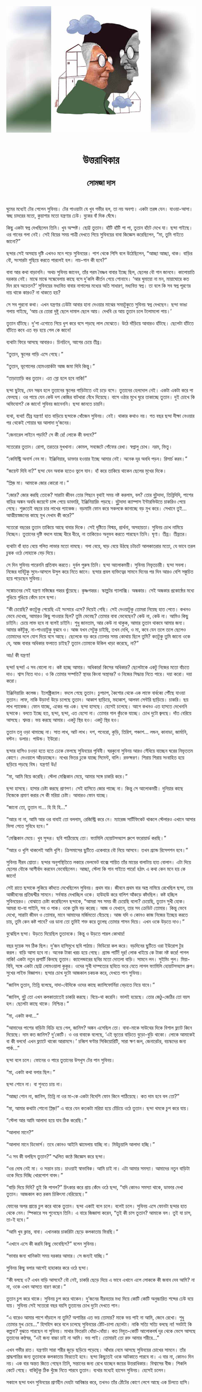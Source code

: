 <div align=center> <img src="../../metadata/images/rabibasariya/উত্তরাধিকার-সোমজা-দাস.jpg" align="center"></div><br><h1 align=center>উত্তরাধিকার</h1>
<h2 align=center>সোমজা দাস</h2><br>

ঘুমের মধ্যেই টের পেলেন সুবিনয়। টের পাওয়াটা যে খুব গভীর হল, তা নয় অবশ্য। একটা তরঙ্গ যেন। যাওয়া-আসা। স্বচ্ছ চাদরের মতো, কুয়াশার মতো যন্ত্রণার ঢেউ। বুকের বাঁ দিক ঘেঁষে।

কিছু একটা স্বপ্ন দেখছিলেন তিনি। খুব অস্পষ্ট। ছোট্ট তুতান। হাঁটি হাঁটি পা পা, তুতান হাঁটে দেখে যা। ছন্দা গাইছে। ওর গানের গলা নেই। সেই বিয়ের সময় পাত্রী দেখতে গিয়ে সুবিনয়ের বাবা জিজ্ঞেস করেছিলেন, “মা, তুমি গাইতে জানো?”

ছন্দার সেই অসহায় দৃষ্টি এখনও মনে পড়ে সুবিনয়ের। পাশ থেকে পিসি বলে উঠেছিলেন, “আচ্ছা আচ্ছা, থাক। বাড়ির বৌ, সংসারটা গুছিয়ে করতে পারলেই হল। নাচ-গান কী হবে?”

বাবা আর কথা বাড়াননি। অথচ সুবিনয় জানেন, তাঁর পরম বৈষ্ণব বাবার ইচ্ছে ছিল, ছেলের বৌ গান জানবে। কালোয়াতি দরকার নেই। মাঝে মাঝে সন্ধেবেলায় কাছে বসে দু’কলি কীর্তন গেয়ে শোনাবে। ‘আর ঘুমায়ো না মন, মায়াঘোরে কত দিন রবে অচেতন?’ সুবিনয়ের মধ্যবিত্ত বাবার নাগালের মধ্যের অতি সাধারণ, মধ্যবিত্ত স্বপ্ন। তা বলে কি সব স্বপ্ন পূরণের দায় থাকে কারও? না থাকতে হয়?

সে সব পুরনো কথা। এখন যন্ত্রণার ঢেউটা আবার হানা দেওয়ার মাঝের সময়টুকুতে সুবিনয় স্বপ্ন দেখছেন। ছন্দা ভাঙা গলায় গাইছে, ‘আয় রে তোরা দুষ্টু ছেলে দামাল ছেলে আয়। দেখবি রে আয় তুতান চলে টলোমলো পায়।’

তুতান হাঁটছে। দু’পা এগোতে গিয়ে ধুপ করে বসে পড়ছে লাল মেঝেতে। উঠে দাঁড়িয়ে আবারও হাঁটছে। ছেলেটা হাঁটতে হাঁটতে কবে এত বড় হয়ে গেল কে জানে!

ব্যথাটা ফিরে আসছে আবারও। চিনচিনে, আগের চেয়ে তীব্র।

“তুতান, স্কুলের গাড়ি এসে গেছে।”

“তুতান, ভূগোলের হোমওয়ার্কটা আজ জমা দিবি কিন্তু।”

“তাড়াতাড়ি কর তুতান। এত স্লো হলে হবে নাকি!”

ছন্দা ছুটছে, যেন সম্ভব হলে তুতানের স্কুলের গাড়িটাতে ওই চড়ে বসে। তুতানের হেলদোল নেই। একটা একটা করে পা ফেলছে। ওর পায়ে যেন কেউ দশ কেজির বাটখারা বেঁধে দিয়েছে। বাসে ওঠার মুখে ঘুরে তাকাচ্ছে তুতান। দুই চোখে কি অভিযোগ? কে জানে! সুবিনয় জানেননি। ছন্দা জানতে চায়নি।

ব্যথা, ব্যথা! তীব্র যন্ত্রণা! হাত বাড়িয়ে ছন্দাকে খোঁজেন সুবিনয়। নেই। থাকার কথাও নয়। গত বছর ছন্দা দীক্ষা নেওয়ার পর থেকেই শোয়ার ঘর আলাদা দু’জনের।

“জেনারেল লাইনে পড়বি? সে কী রে! লোকে কী বলবে?”

সতেরোর তুতান। রোগা, তরতরে মুখখানা। কোমল, সবজেটে গোঁফের রেখা। স্বপ্নালু চোখ। নরম, ভিতু।

“কেমিস্ট্রি অনার্স নেব মা। ইঞ্জিনিয়ার, ডাক্তার হওয়ার ইচ্ছে আমার নেই। অনেক দূর অবধি পড়ব। রিসার্চ করব।”

“জয়েন্ট দিবি না?” ছন্দা যেন অবাক হতেও ভুলে যান। হাঁ করে তাকিয়ে থাকেন ছেলের মুখের দিকে।

“প্লিজ় মা। আমাকে জোর কোরো না।”

“জোর? জোর করছি তোকে? সারাটা জীবন তোর পিছনে বৃথাই সময় নষ্ট করলাম, বল? তোর বুটুদাদা, তিন্নিদিদি, পাশের বাড়ির অঙ্কন অবধি জয়েন্টে চান্স পেয়ে ডাক্তারি, ইঞ্জিনিয়ারিং পড়ছে। বুটুদাদা ক্যাম্পাস ইন্টারভিউতে চাকরিও পেয়ে গেছে। শুরুতেই বছরে চার লাখের প্যাকেজ। বড়মামি ফোন করে সকলকে জানাচ্ছে বড় মুখ করে। সেখানে তুই… আত্মীয়স্বজনের কাছে মুখ দেখাব কী করে?”

সতেরো বছরের তুতান তাকিয়ে আছে বাবার দিকে। সেই দৃষ্টিতে বিস্ময়, প্রার্থনা, অসহায়তা। সুবিনয় চোখ নামিয়ে নিচ্ছেন। তুতানের দৃষ্টি বদলে যাচ্ছে ধীরে ধীরে, না তাকিয়েও অনুভব করতে পারছেন তিনি। ঘৃণা। তীব্র। তীব্রতর।

ব্যথাটা বাঁ হাত বেয়ে গলিত লাভার মতো নামছে। গলা বেয়ে, ঘাড় বেয়ে উঠছে চটচটে আলকাতরার মতো, যে ভাবে তরল চুম্বক ওঠে লোহাকে বেড় দিয়ে।

সে দিন সুবিনয় পারেননি প্রতিবাদ করতে। দুর্বল পুরুষ তিনি। ছন্দা আলোকময়ী। সুবিনয় নিভৃতচারী। ছন্দা সবলা। নিজের দাবিটুকু সুদে-আসলে উসুল করে নিতে জানে। ছন্দার প্রবল ব্যক্তিত্বের সামনে দিনের পর দিন আরও বেশি সঙ্কুচিত হয়ে পড়েছেন সুবিনয়।

সঙ্কোচনের সেই যন্ত্রণা মস্তিষ্কের গহ্বর ছুঁয়েছে। কৃষ্ণগহ্বর। স্কাল্পটর গ্যালাক্সি। অন্ধকার। সেই অন্ধকার প্রকোষ্ঠের মধ্যে গুঙিয়ে গুঙিয়ে কেঁদে চলে ছন্দা।

“কী চেয়েছি? কতটুকু পেয়েছি এই সংসারে এসে? দিয়েই গেছি। সেই দেওয়াটুকু তোমরা নিয়েছ হাত পেতে। কখনও ভেবে দেখেছ, আমারও কিছু পাওয়ার ছিল? তুমি ভেবেছ? তোমার বাবা ভেবেছেন? কেউ না, কেউ না। আমিও কিছু চাইনি। চেয়ে লাভ হবে না বলেই চাইনি। শুধু জানতাম, আর কেউ না থাকুক, আমার তুতান থাকবে আমার জন্য। আমার কষ্টটুকু, না-পাওয়াটুকু বুঝবে ও। আজ যখন সেটুকু চাইছি, তখন দেখি, ও মা, কবে যেন তলে তলে ছেলেও তোমাদের দলে যোগ দিয়ে বসে আছে। ছেলেকে বড় করে তোলার সময় কোথায় ছিলে তুমি? কতটুকু তুমি জানো ওকে যে, আজ বাবার অধিকার ফলাতে চাইছ? তুতান তোমাকে উকিল খাড়া করেছে, না?”

আঃ! কী যন্ত্রণা!

ছন্দা! ছন্দা! এ সব বোলো না। কষ্ট হচ্ছে আমার। অধিকার! কিসের অধিকার? ছেলেটাকে একটু নিজের মতো বাঁচতে দাও। শ্বাস নিতে দাও। ও কি তোমার সম্পত্তি? স্থাবর কিংবা অস্থাবর? ও নিজের সিদ্ধান্ত নিতে পারে। দয়া করো। দয়া করো।

ইঞ্জিনিয়ারিং কলেজ। ইলেক্ট্রিক্যাল। বদলে গেছে তুতান। চুপচাপ, কৈশোর থেকে এক লাফে বার্ধক্যে পৌঁছে যাওয়া তুতান। লাফ, নাকি উড়ান! উড়ে চলেছে তুতান। আকাশ ছাড়িয়ে, মহাকাশ, আলফা সেন্টরি ছাড়িয়ে। চাকরি। ছয় লাখ প্যাকেজ। ফোন যাচ্ছে, একের পর এক। ছন্দা হাসছে। হেসেই চলেছে। আগে কখনও এত হাসতে দেখেননি ছন্দাকে। বলতে ইচ্ছে হত, ছন্দা, ছন্দা, এত হেসো না। তোমার গাল কুঁচকে যাচ্ছে। চোখ দুটো জ্বলছে। দাঁত বেরিয়ে আসছে। শ্বদন্ত। ভয় করছে আমার। একটু স্থির হও। একটু স্থির হও।

তুতান তবু ওড়া থামাচ্ছে না। সাত লাখ, আট লাখ। দশ, পনেরো, কুড়ি, তিরিশ, পঞ্চাশ... লন্ডন, কানাডা, জার্মানি, বস্টন। ডলার। পাউন্ড। ইউরো।

ছন্দার হাসিও চওড়া হতে হতে ঢেকে ফেলছে সুবিনয়ের পৃথিবী। ঘরকুনো সুবিনয় আরও সেঁধিয়ে যাচ্ছেন ঘরের নিভৃততম কোণে। দেওয়ালে আঁচড়াচ্ছেন। নখের ভিতর ঢুকে যাচ্ছে সিমেন্ট, বালি। রক্তক্ষরণ। শিরায় শিরায় সংবাহিত হয়ে ছড়িয়ে পড়ছে বিষ। যন্ত্রণা! উঃ!

“মা, আমি বিয়ে করেছি। স্টেলা মেক্সিকান মেয়ে, আমার সঙ্গে চাকরি করে।”

ছন্দা হাসছে। হাসার চেষ্টা করছে প্রাণপণ। সেই হাসিতে জোর পাচ্ছে না। কিন্তু সে আলোকময়ী। দুনিয়ার কাছে নিজেকে প্রমাণ করার সে কী মরিয়া চেষ্টা। আবারও ফোন যাচ্ছে।

“জানো তো, তুতান না… হি হি হি…”

“আরে না না, আমি আর ওর বাবাই তো বললাম, রেজিস্ট্রি করে নে। ম্যারেজ সার্টিফিকেট থাকলে স্টেলারও এখানে আসার ভিসা পেতে সুবিধে হবে।”

“মেক্সিকান মেয়ে। খুব সুন্দর। ছবি পাঠিয়েছে তো। ফ্যামিলি হোয়াটসঅ্যাপ গ্রুপে ফরোয়ার্ড করছি।”

“আরে ও খুশি থাকলেই আমি খুশি। ক্রিসমাসের ছুটিতে একেবারে বৌ নিয়ে আসবে। তখন গ্র্যান্ড রিসেপশন হবে।”

সুবিনয় নীরব শ্রোতা। ছন্দার অনুপস্থিতিতে লকারে ভেলভেট বাক্সে শায়িত তাঁর মায়ের বালাটায় হাত বোলান। এটা দিয়ে ছেলের বৌকে আশীর্বাদ করবেন ভেবেছিলেন। আচ্ছা, স্টেলা কি গান গাইতে পারে! হঠাৎ এ কথা কেন মনে হয় কে জানে!

সেই রাতে ছন্দাকে লুকিয়ে কাঁদতে দেখেছিলেন সুবিনয়। প্রথম বার। জীবনে প্রথম বার অস্ত্র নামিয়ে রেখেছিল ছন্দা, তার আজীবনের প্রতিদ্বন্দ্বীর সামনে। সর্বস্বান্ত দেখাচ্ছিল ওকে। হাউহাউ করে বালিশ আঁকড়ে কাঁদছিল। কষ্ট হচ্ছিল সুবিনয়েরও। বোঝাতে চেষ্টা করেছিলেন ছন্দাকে, “আমরা সব সময় কী চেয়েছি বলো? চেয়েছি, তুতান সুখী হোক। আমরা যা-যা পাইনি, সব ও পাক। ওকে তুমি বড় করেছ। আজ ও যেখানে, তার সব ক্রেডিট তোমার। কিন্তু ভেবে দেখো, সারাটা জীবন ও তোমার, মানে আমাদের মর্জিমতো বেঁচেছে। আজ যদি ও কোনও কাজ নিজের ইচ্ছেয় করতে চায়, তুমি কেন কষ্ট পাবে? ওর ডানা তো তুমিই শক্ত করে তুলেছ তোমার শাসন দিয়ে। এখন ওকে উড়তে দাও।”

বুঝেছিল ছন্দা। উড়তে দিয়েছিল তুতানকে। কিন্তু ও উড়তে পারল কোথায়!

বছর দুয়েক সব ঠিক ছিল। দু’জন হাসিমুখে ছবি পাঠায়। ভিডিয়ো কল করে। বড়দিনের ছুটিতে ওরা ইউরোপ টুর করল। বাড়ি আসা হবে না। অনেক টাকা খরচ হয়ে গেছে। গ্র্যান্ড পার্টি! দূর! লোক খাইয়ে কে টাকা নষ্ট করে! পাগল নাকি! একটা নতুন প্রপার্টি কিনছে তুতান। ক্যালেন্ডারের ছবির মতো দোতলা বাড়ি। সামনে লন। সুইমিং পুল। মিয়া-বিবি, সঙ্গে একটা ছোট্ট লোমওয়ালা কুকুর। ওদের সুখী দাম্পত্যের ছবিতে ভরে যেতে লাগল ফ্যামিলি হোয়াটসঅ্যাপ গ্রুপ। সুখের লাইভ বিজ্ঞাপন। ছন্দার চোখ দুটো আজকাল চকচক করে, দেখতে পান সুবিনয়।

“জানিস তুতান, তিন্নি বলেছে, দাদা-বৌদিকে ওদের কাছে ক্যালিফোর্নিয়া বেড়াতে নিয়ে যাবে।”

“জানিস, বুটু তো এখন কলকাতাতেই চাকরি করছে। বিয়ে-থা করেনি। ভালই হয়েছে। তোর জেঠু-জেঠির তো বয়স হল। ছেলেটা কাছে থাকে। নিশ্চিন্ত।”

“মা, একটা কথা…”

“আমাদের পাশের বাড়িটা বিক্রি হয়ে গেল, জানিস? অঙ্কন এসেছিল তো। বাবা-মাকে সাউথের দিকে বিশাল ফ্ল্যাট কিনে দিয়েছে। দাম কত জানিস? দু’কোটি। ও ওর বাবাকে বলেছে, ‘এই ভূতের বাড়িতে বুড়ো-বুড়ি থাকো। লোকে আমাকেই বা কী বলবে! এখন ফ্ল্যাটে থাকো আরামসে।’ চব্বিশ ঘণ্টার সিকিয়োরিটি, সারা ক্ষণ জল, জেনারেটর, বয়স্কদের জন্য পার্ক…”

ছন্দা বলে চলে। ফোনের ও পারে তুতানের উসখুস টের পান সুবিনয়।

“মা, একটা কথা বলার ছিল।”

ছন্দা শোনে না। বা শুনতে চায় না।

“আচ্ছা শোন না, জানিস, তিন্নি না ওর মা-কে একটা বিদেশি ফোন কিনে পাঠিয়েছে। কত দাম হবে বল তো?”

“মা, আমার কথাটা শোনো প্লিজ়!” এ বারে যেন কতকটা মরিয়া হয়ে চেঁচিয়ে ওঠে তুতান। ছন্দা থমকে চুপ করে যায়।

“স্টেলা আর আমি আলাদা হয়ে যাব ঠিক করেছি।”

“আলাদা মানে?”

“আলাদা মানে ডিভোর্স। তবে কোনও আইনি ঝামেলায় যাচ্ছি না। মিউচুয়ালি আলাদা হচ্ছি।”

“এ সব কী বলছিস তুতান?” স্খলিত কণ্ঠে জিজ্ঞেস করে ছন্দা।

“ওর দোষ নেই মা। ও সন্তান চায়। চাওয়াই স্বাভাবিক। আমি চাই না। এটা আমার সমস্যা। আমাদের নতুন বাড়িটা ওকে দিয়ে দিচ্ছি খোরপোশ বাবদ।”

“বাড়ি দিয়ে দিবি? তুই কি পাগল?” চিৎকার করে প্রায় কেঁদে ওঠে ছন্দা, “যদি কোনও সমস্যা থাকে, ডাক্তার দেখা তুতান। আজকাল কত রকম চিকিৎসা বেরিয়েছে।”

ফোনের অপর প্রান্তে চুপ করে থাকে তুতান। ছন্দা একাই বলে চলে। বলেই চলে। সুবিনয় এসে ফোনটা ছন্দার হাত থেকে নেন। স্পিকারে সব শুনেছেন তিনি। এ বারে জিজ্ঞাসা করেন, “তুই কী চাস তুতান? আমাকে বল। তুই যা চাস, তা-ই হবে।”

“আমি খুব ক্লান্ত, বাবা। এখানকার চাকরিটা ছেড়ে কলকাতায় ফিরছি।”

“এখানে এসে কী করবি কিছু ভেবেছিস?” বলেন সুবিনয়।

“ভাবার জন্য খানিকটা সময় দরকার আমার। সে জন্যই যাচ্ছি।”

সুবিনয় কিছু বলার আগেই হাহাকার করে ওঠে ছন্দা।

“কী বলছে ও? এখন বাড়ি আসবে? বৌ নেই, চাকরি ছেড়ে দিয়ে এ ভাবে এখানে এলে লোককে কী জবাব দেব আমি? না না, ওকে এখন আসতে বারণ করো।”

তুতান চুপ করে থাকে। সুবিনয় চুপ করে থাকেন। দু’জনের নীরবতার মধ্য দিয়ে কোটি কোটি অনুচ্চারিত শব্দের ঢেউ বয়ে যায়। সুবিনয় সেই সতেরো বছর বয়সি তুতানের চোখ দুটো দেখতে পান।

“এ বারেও আমার পাশে দাঁড়ালে না তুমি? অশান্তির এত ভয় তোমার? মাকে ভয় পাই না আমি, জেনে রেখো। শুধু তোমার মুখ চেয়ে…” হিসহিস করে বলে চলেছে সুবিনয়ের ঠোঁট-চাপা ছেলেটা। নাকি সত্যি সত্যি বলছে না! সবটাই কি কল্পনা? বুঝতে পারছেন না সুবিনয়। মাথার ভিতরটা ধোঁয়া-ধোঁয়া। কত নিযুত-কোটি আলোকবর্ষ দূর থেকে ভেসে আসছে তুতানের কণ্ঠস্বর, “এই জন্য বাচ্চা চাই না আমি। ভয় পাই। তোমারই তো রক্ত আমার শরীরে...”

এখন গভীর রাত। যন্ত্রণাটা সারা শরীর জুড়ে ছড়িয়ে পড়েছে। আঁধার নেমে আসছে সুবিনয়ের চোখের সামনে। তাঁর শ্রাদ্ধশান্তির জন্য তুতানকে কলকাতায় ফিরতেই হবে। ছন্দা কিছুতেই ওকে আটকাতে পারবে না। এ বার না, কোনও দিন নয়। এক বার অন্তত জিতে গেছেন তিনি, সন্তানের জন্য রেখে যাচ্ছেন জয়ের উত্তরাধিকার। বিশ্বাসের বীজ। শিকলি কেটে গেছে। বাকিটুকু ঠিক খুঁজে নিতে পারবে তুতান। ব্যথার মধ্যেই হাসেন সুবিনয়। হেসেই চলেন।

সকালে ছন্দা যখন সুবিনয়ের প্রাণহীন দেহটা আবিষ্কার করে, তখনও তাঁর ঠোঁটের কোণে লেগে আছে এক চিলতে হাসি।


